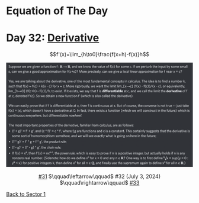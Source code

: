 # Equation of The Day

# Day 32: [Derivative](https://en.wikipedia.org/wiki/Derivative)

$$f'(x)=\lim_{h\to0}\frac{f(x+h)-f(x)}h$$

<picture><img alt="Day 32" src="0032.png"></picture>

<center><a href="0031.html">#31</a> $\qquad\leftarrow\qquad$ #32 (July 3, 2024) $\qquad\rightarrow\qquad$ <a href="0033.html">#33</a></center>

[Back to Sector 1](../0-63.md)

<script src="https://utteranc.es/client.js" repo="12AbBa/eotd" issue-term="pathname" theme="github-light" crossorigin="anonymous" async> </script>